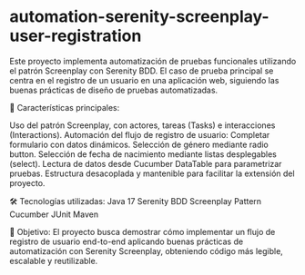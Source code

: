 # automation-serenity-screenplay-user-registration

Este proyecto implementa automatización de pruebas funcionales utilizando el patrón Screenplay con Serenity BDD.
El caso de prueba principal se centra en el registro de un usuario en una aplicación web, siguiendo las buenas prácticas de diseño de pruebas automatizadas.

🔑 Características principales:

Uso del patrón Screenplay, con actores, tareas (Tasks) e interacciones (Interactions).
Automación del flujo de registro de usuario:
Completar formulario con datos dinámicos.
Selección de género mediante radio button.
Selección de fecha de nacimiento mediante listas desplegables (select).
Lectura de datos desde Cucumber DataTable para parametrizar pruebas.
Estructura desacoplada y mantenible para facilitar la extensión del proyecto.

🛠 Tecnologías utilizadas:
Java 17
Serenity BDD
Screenplay Pattern
Cucumber
JUnit
Maven

📌 Objetivo:
El proyecto busca demostrar cómo implementar un flujo de registro de usuario end-to-end aplicando buenas prácticas de automatización con Serenity Screenplay, obteniendo código más legible, escalable y reutilizable.
